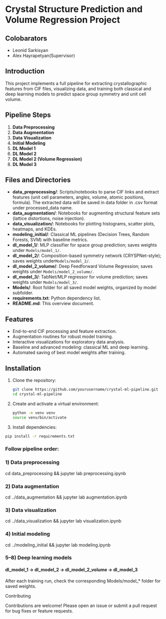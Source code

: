 # Crystal Structure Prediction and Volume Regression Project
## Colobarators
- Leonid Sarkisyan
- Alex Hayrapetyan(Supervisor)

## Introduction
This project implements a full pipeline for extracting crystallographic features from CIF files, visualizing data, and training both classical and deep learning models to predict space group symmetry and unit cell volume.

## Pipeline Steps
1) **Data Preprocessing**
2) **Data Augmentation**
3) **Data Visualization**
4) **Initial Modeling**
5) **DL Model 1**
6) **DL Model 2**
7) **DL Model 2 (Volume Regression)**
8) **DL Model 3**

## Files and Directories
- **data_preprocessing/**: Scripts/notebooks to parse CIF links and extract features (unit cell parameters, angles, volume, atomic positions, formula). The extracted data will be saved in data folder in .csv format under processed_data name.
- **data_augmentation/**: Notebooks for augmenting structural feature sets (lattice distortions, noise injection).
- **data_visualization/**: Notebooks for plotting histograms, scatter plots, heatmaps, and KDEs.
- **modeling_initial/**: Classical ML pipelines (Decision Trees, Random Forests, SVM) with baseline metrics.
- **dl_model_1/**: MLP classifier for space group prediction; saves weights under `Models/model_1/`.
- **dl_model_2/**: Composition-based symmetry network (CRYSPNet-style); saves weights under`Models/model_2/`.
- **dl_model_2_volume/**: Deep Feedforward Volume Regression; saves weights under `Models/model_2_volume/`.
- **dl_model_3/**:  TabNet/MLP regressor for volume prediction; saves weights under `Models/model_3/`.
- **Models/**: Root folder for all saved model weights, organized by model subfolder.
- **requirements.txt**: Python dependency list.
- **README.md**: This overview document.

## Features
- End-to-end CIF processing and feature extraction.
- Augmentation routines for robust model training.
- Interactive visualizations for exploratory data analysis.
- Baseline and advanced modeling: classical ML and deep learning.
- Automated saving of best model weights after training.

## Installation
1. Clone the repository:
   ```bash
   git clone https://github.com/yourusername/crystal-ml-pipeline.git
   cd crystal-ml-pipeline

2. Create and activate a virtual environment:
   ```bash
   python -m venv venv
   source venv/bin/activate
   
3. Install dependencies:
  ```bash
  pip install -r requirements.txt
  ```

### Follow pipeline order:

### 1) Data preprocessing
cd data_preprocessing && jupyter lab preprocessing.ipynb

### 2) Data augmentation
cd ../data_augmentation && jupyter lab augmentation.ipynb

### 3) Data visualization
cd ../data_visualization && jupyter lab visualization.ipynb

### 4) Initial modeling
cd ../modeling_initial && jupyter lab modeling.ipynb

### 5–8) Deep learning models
#### dl_model_1 → dl_model_2 → dl_model_2_volume → dl_model_3

After each training run, check the corresponding Models/model_* folder for saved weights.


Contributing

Contributions are welcome! Please open an issue or submit a pull request for bug fixes or feature requests.

